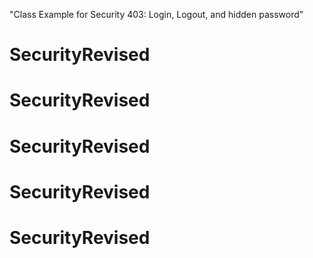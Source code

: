 "Class Example for Security 403: Login, Logout, and hidden password" 
# SecurityRevised
# SecurityRevised
# SecurityRevised
# SecurityRevised
# SecurityRevised
